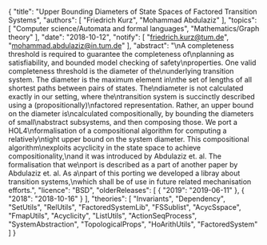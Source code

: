 {
    "title": "Upper Bounding Diameters of State Spaces of Factored Transition Systems",
    "authors": [
        "Friedrich Kurz",
        "Mohammad Abdulaziz"
    ],
    "topics": [
        "Computer science/Automata and formal languages",
        "Mathematics/Graph theory"
    ],
    "date": "2018-10-12",
    "notify": [
        "friedrich.kurz@tum.de",
        "mohammad.abdulaziz@in.tum.de"
    ],
    "abstract": "\nA completeness threshold is required to guarantee the completeness of\nplanning as satisfiability, and bounded model checking of safety\nproperties. One valid completeness threshold is the diameter of the\nunderlying transition system. The diameter is the maximum element in\nthe set of lengths of all shortest paths between pairs of states. The\ndiameter is not calculated exactly in our setting, where the\ntransition system is succinctly described using a (propositionally)\nfactored representation. Rather, an upper bound on the diameter is\ncalculated compositionally, by bounding the diameters of small\nabstract subsystems, and then composing those.  We port a HOL4\nformalisation of a compositional algorithm for computing a relatively\ntight upper bound on the system diameter. This compositional algorithm\nexploits acyclicity in the state space to achieve compositionality,\nand it was introduced by Abdulaziz et. al. The formalisation that we\nport is described as a part of another paper by Abdulaziz et. al. As a\npart of this porting we developed a libray about transition systems,\nwhich shall be of use in future related mechanisation efforts.",
    "licence": "BSD",
    "olderReleases": [
        {
            "2019": "2019-06-11"
        },
        {
            "2018": "2018-10-16"
        }
    ],
    "theories": [
        "Invariants",
        "Dependency",
        "SetUtils",
        "RelUtils",
        "FactoredSystemLib",
        "FSSublist",
        "AcycSspace",
        "FmapUtils",
        "Acyclicity",
        "ListUtils",
        "ActionSeqProcess",
        "SystemAbstraction",
        "TopologicalProps",
        "HoArithUtils",
        "FactoredSystem"
    ]
}